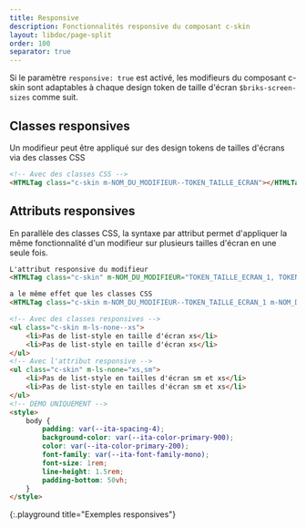 ```yaml
---
title: Responsive
description: Fonctionnalités responsive du composant c-skin
layout: libdoc/page-split
order: 100
separator: true
---
```

Si le paramètre `responsive: true` est activé, les modifieurs du composant c-skin sont adaptables à chaque design token de taille d'écran `$briks-screen-sizes` comme suit.

## Classes responsives

Un modifieur peut être appliqué sur des design tokens de tailles d'écrans via des classes CSS

```html
<!-- Avec des classes CSS -->
<HTMLTag class="c-skin m-NOM_DU_MODIFIEUR--TOKEN_TAILLE_ECRAN"></HTMLTag>
```

## Attributs responsives

En parallèle des classes CSS, la syntaxe par attribut permet d'appliquer la même fonctionnalité d'un modifieur sur plusieurs tailles d'écran en une seule fois.

```html
L'attribut responsive du modifieur
<HTMLTag class="c-skin" m-NOM_DU_MODIFIEUR="TOKEN_TAILLE_ECRAN_1, TOKEN_TAILLE_ECRAN_2, TOKEN_TAILLE_ECRAN_3"></HTMLTag>

a le même effet que les classes CSS
<HTMLTag class="c-skin m-NOM_DU_MODIFIEUR--TOKEN_TAILLE_ECRAN_1 m-NOM_DU_MODIFIEUR--TOKEN_TAILLE_ECRAN_2 m-NOM_DU_MODIFIEUR--TOKEN_TAILLE_ECRAN_3"></HTMLTag>
```

```html
<!-- Avec des classes responsives -->
<ul class="c-skin m-ls-none--xs">
    <li>Pas de list-style en taille d'écran xs</li>
    <li>Pas de list-style en taille d'écran xs</li>
</ul>
<!-- Avec l'attribut responsive -->
<ul class="c-skin" m-ls-none="xs,sm">
    <li>Pas de list-style en tailles d'écran sm et xs</li>
    <li>Pas de list-style en tailles d'écran sm et xs</li>
</ul>
<!-- DEMO UNIQUEMENT -->
<style>
    body {
        padding: var(--ita-spacing-4);
        background-color: var(--ita-color-primary-900);
        color: var(--ita-color-primary-200);
        font-family: var(--ita-font-family-mono);
        font-size: 1rem;
        line-height: 1.5rem;
        padding-bottom: 50vh;
    }
</style>
```
{:.playground title="Exemples responsives"}